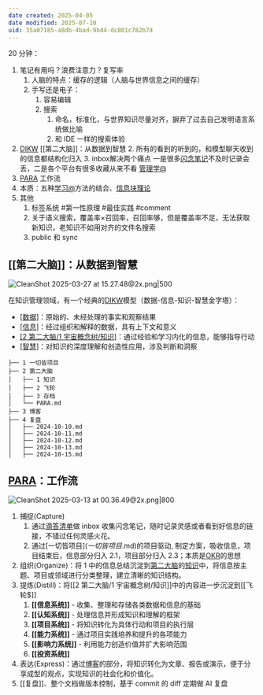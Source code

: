 ```yaml
---
date created: 2025-04-05
date modified: 2025-07-10
uid: 35a07185-a8db-4bad-9b44-dc801c782b7d
---
```


20 分钟：

1. 笔记有用吗？浪费注意力？复写率
	1. 人脑的特点：缓存的逻辑（人脑与世界信息之间的缓存）
	2. 手写还是电子：
		1. 容易编辑
		2. 搜索
			1. 命名，标准化，与世界知识尽量对齐，摒弃了过去自己发明语言系统做比喻
			2. 和 IDE 一样的搜索体验
2. [DIKW](DIKW.md)    [[第二大脑]]：从数据到智慧
	2. 所有的看到的听到的，和模型聊天收到的信息都结构化归入
	3. inbox解决两个痛点 一是很多[闪念笔记](闪念笔记.md)不及时记录会丢，二是各个平台有很多收藏从来不看 [管理学@](管理学@.md)
3. [PARA](PARA.md)  工作流
4. 本质：五种[学习@](学习@.md)方法的结合、[信息块理论](信息块理论.md)
5. 其他
	1. 标签系统 #第一性原理 #最佳实践   #comment
	2. 关于语义搜索，覆盖率×召回率，召回率够，但是覆盖率不足，无法获取新知识，老知识不如用对齐的文件名搜索
	3. public 和 sync

## [[第二大脑]]：从数据到智慧

![CleanShot 2025-03-27 at 15.27.48@2x.png|500](https://imagehosting4picgo.oss-cn-beijing.aliyuncs.com/imagehosting/fix-dir%2Fmedia%2Fmedia_ebeJ5vgXnA%2F2025%2F03%2F27%2F15-28-10-dbb6bf03dfbae1bef35789407005533e-CleanShot%202025-03-27%20at%2015.27.48-2x-1c2939.png)

在知识管理领域，有一个经典的[DIKW](DIKW.md)模型（数据-信息-知识-智慧金字塔）：　

- [[数据]](Data)：原始的、未经处理的事实和观察结果
- [[信息]](Information)：经过组织和解释的数据，具有上下文和意义
- [[2 第二大脑/1 宇宙概念树/知识]](Knowledge)：通过经验和学习内化的信息，能够指导行动
- [[智慧]](Wisdom)：对知识的深度理解和创造性应用，涉及判断和洞察


```shell
├── 1 一切皆项目           
├── 2 第二大脑            
│   ├── 1 知识
│   ├── 2 飞轮
│   ├── 3 存档
│   └── PARA.md
├── 3 博客
├── 4 复盘
│   ├── 2024-10-10.md
│   ├── 2024-10-11.md
│   ├── 2024-10-12.md
│   ├── 2024-10-13.md
│   ├── 2024-10-15.md
```

## [PARA](PARA.md)：工作流

![CleanShot 2025-03-13 at 00.36.49@2x.png|800](https://imagehosting4picgo.oss-cn-beijing.aliyuncs.com/imagehosting/fix-dir%2Fmedia%2Fmedia_TpNao9Rtdm%2F2025%2F03%2F13%2F00-37-10-e304f777b4d03a9b93cd68a4aebf2686-CleanShot%202025-03-13%20at%2000.36.49-2x-355a9a.png)

1. 捕捉(Capture)
	1. 通过[滴答清单](滴答清单.md)做 inbox 收集闪念笔记，随时记录灵感或者看到好信息的链接，不错过任何灵感火花。
	2. 通过[一切皆项目$](一切皆项目$.md)的项目驱动, 制定方案，吸收信息，项目结束后，信息部分归入 2.1，项目部分归入 2.3；本质是[OKR](OKR.md)的思想
2. 组织(Organize)：将 1 中的信息总结沉淀到[第二大脑](第二大脑.md)的[知识](2%20第二大脑/1%20宇宙概念树/知识.md)中，将信息按主题、项目或领域进行分类整理，建立清晰的知识结构。
3. 提炼(Distill)：将[[2 第二大脑/1 宇宙概念树/知识]]中的内容进一步沉淀到[[飞轮$]]
	1. **[[信息系统]]** - 收集、整理和存储各类数据和信息的基础
	2. **[[认知系统]]** - 处理信息并形成知识和理解的框架
	3. **[[项目系统]]** - 将知识转化为具体行动和项目的执行层
	4. **[[能力系统]]** - 通过项目实践培养和提升的各项能力
	5. **[[影响力系统]]** - 利用能力创造价值并扩大影响范围
	6. **[[投资系统]]** 
4. 表达(Express)：通过[博客](博客.md)的部分，将知识转化为文章、报告或演示，便于分享成型的观点，实现知识的社会化和价值化。
5. [[复盘]]、整个文档做版本控制，基于 commit 的 diff 定期做 AI 复盘
